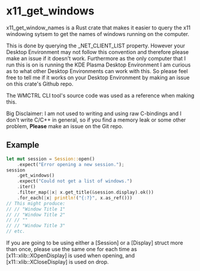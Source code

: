 # x11_get_windows

x11_get_window_names is a Rust crate that makes it easier to query the x11 windowing sytsem
to get the names of windows running on the computer.

This is done by querying the _NET_CLIENT_LIST property.
However your Desktop Environment may not follow this convention and therefore
please make an issue if it doesn't work.
Furthermore as the only computer that I run this is on is running the KDE Plasma Desktop Environment
I am curious as to what other Desktop Environments can work with this.
So please feel free to tell me if it works on your Desktop Environment by making an
issue on this crate's Github repo.

The WMCTRL CLI tool's source code was used as a reference when making this.

Big Disclaimer: I am not used to writing and using raw C-bindings
and I don't write C/C++ in general,
so if you find a memory leak or some other problem,
**Please** make an issue on the Git repo.

## Example
```rust
let mut session = Session::open()
    .expect("Error opening a new session.");
session
    .get_windows()
    .expect("Could not get a list of windows.")
    .iter()
    .filter_map(|x| x.get_title(&session.display).ok())
    .for_each(|x| println!("{:?}", x.as_ref()))
// This might produce:
// // "Window Title 1"
// // "Window Title 2"
// // ""
// // "Window Title 3"
// etc.
```

If you are going to be using either a [Session] or a [Display] struct more than once,
please use the same one for each time as [x11::xlib::XOpenDisplay] is used when opening,
and [x11::xlib::XCloseDisplay] is used on drop.
